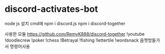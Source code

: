 # discord-activates-bot

node js 설치
cmd에 
npm i discord.js 
npm i discord-together

사용한 모듈 https://github.com/RemyK888/discord-together
!youtube  !doodlecrew !poker !chess !Betrayal !fishing !lettertile !wordsnack
음챗방들가서 명령어사용
